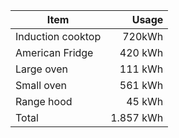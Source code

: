 | Item | Usage |
| - | -: |
| Induction cooktop | 720kWh |
| American Fridge | 420 kWh |
| Large oven | 111 kWh |
| Small oven | 561 kWh |
| Range hood | 45 kWh |
| Total | 1.857 kWh |